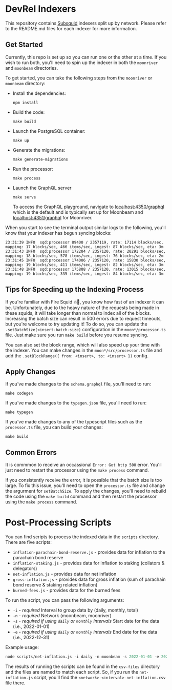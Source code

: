 # DevRel Indexers

This repository contains [Subsquid](https://docs.subsquid.io/) indexers split up by network. Please refer to the README.md files for each indexer for more information.

## Get Started

Currently, this repo is set up so you can run one or the other at a time. If you wish to run both, you'll need to spin up the indexer in both the `moonriver` and `moonbeam` directories.

To get started, you can take the following steps from the `moonriver` or `moonbeam` directory:

- Install the dependencies:

    ```
    npm install
    ```

- Build the code:

    ```
    make build
    ```

- Launch the PostgreSQL container:

    ```
    make up
    ```

- Generate the migrations:

    ```
    make generate-migrations
    ```

- Run the processor:

    ```
    make process
    ```

- Launch the GraphQL server

    ```
    make serve
    ```

    To access the GraphQL playground, navigate to [localhost:4350/graphql](http://localhost:4350/graphql) which is the default and is typically set up for Moonbeam and [localhost:4351/graphql](http://localhost:4351/graphql) for Moonriver.


When you start to see the terminal output similar logs to the following, you'll know that your indexer has begun syncing blocks:

```
23:31:39 INFO  sqd:processor 89400 / 2357119, rate: 17114 blocks/sec, mapping: 17 blocks/sec, 466 items/sec, ingest: 87 blocks/sec, eta: 3m
23:31:43 INFO  sqd:processor 172204 / 2357120, rate: 20291 blocks/sec, mapping: 18 blocks/sec, 578 items/sec, ingest: 76 blocks/sec, eta: 2m
23:31:45 INFO  sqd:processor 174006 / 2357120, rate: 15830 blocks/sec, mapping: 19 blocks/sec, 411 items/sec, ingest: 82 blocks/sec, eta: 3m
23:31:48 INFO  sqd:processor 175808 / 2357120, rate: 13015 blocks/sec, mapping: 19 blocks/sec, 335 items/sec, ingest: 84 blocks/sec, eta: 3m
```

## Tips for Speeding up the Indexing Process

If you're familiar with Fire Squid 🔥🦑, you know how fast of an indexer it can be. Unfortunately, due to the heavy nature of the requests being made in these squids, it will take longer than normal to index all of the blocks. Increasing the batch size can result in 500 errors due to request timeouts, but you're welcome to try updating it! To do so, you can update the `.setBatchSize(<insert-batch-size)` configuration in the `moon*/processor.ts` file. Just make sure you run `make build` before you resume syncing. 

You can also set the block range, which will also speed up your time with the indexer. You can make changes in the `moon*/src/processor.ts` file and add the `.setBlockRange({ from: <insert>, to: <insert> })` config.

## Apply Changes

If you've made changes to the `schema.graphql` file, you'll need to run:

```
make codegen
```

If you've made changes to the `typegen.json` file, you'll need to run:

```
make typegen
```

If you've made changes to any of the typescript files such as the `processor.ts` file, you can build your changes:

```
make build
```

## Common Errors

It is commmon to receive an occassional `Error: Got http 500` error. You'll just need to restart the processor using the `make process` command. 

If you consistently receive the error, it is possible that the batch size is too large. To fix this issue, you'll need to open the `processor.ts` file and change the argurment for `setBatchSize`. To apply the changes, you'll need to rebuild the code using the `make build` command and then restart the processor using the `make process` command.

# Post-Processing Scripts

You can find scripts to process the indexed data in the `scripts` directory. There are five scripts:

- `inflation-parachain-bond-reserve.js` - provides data for inflation to the parachain bond reserve
- `inflation-staking.js` - provides data for inflation to staking (collators & delegators)
- `net-inflation.js` - provides data for net inflation
- `gross-inflation.js` - provides data for gross inflation (sum of parachain bond reserve & staking related inflation)
- `burned-fees.js` - provides data for the burned fees

To run the script, you can pass the following arguments:

- `-i` - *required* Interval to group data by (daily, monthly, total)
- `-n` - *required* Network (moonbeam, moonriver)
- `-s` - *required if using `daily` or `monthly` intervals* Start date for the data (i.e., 2022-01-01)
- `-e` - *required if using `daily` or `monthly` intervals* End date for the data (i.e., 2022-12-31)

Example usage:

```s
node scripts/net-inflation.js -i daily -n moonbeam -s 2022-01-01 -e 2022-12-31
```

The results of running the scripts can be found in the `csv-files` directory and the files are named to match each script. So, if you run the `net-inflation.js` script, you'll find the `<network>-<interval>-net-inflation.csv` file there.

